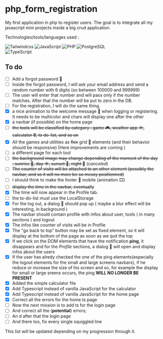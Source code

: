 # php_form_registration  

My first application in php to register users. The goal is to integrate all my javascript mini projects inside a big crud application.  

Technologies/tools/languages used :  

![Tailwindcss](https://img.shields.io/badge/Tailwind_CSS-38B2AC?style=for-the-badge&logo=tailwind-css&logoColor=white)
![JavaScript](https://img.shields.io/badge/JavaScript-323330?style=for-the-badge&logo=javascript&logoColor=F7DF1E)
![PHP](https://img.shields.io/badge/PHP-777BB4?style=for-the-badge&logo=php&logoColor=white)
![PostgreSQL](https://img.shields.io/badge/PostgreSQL-316192?style=for-the-badge&logo=postgresql&logoColor=white)  
![TypeScript](https://img.shields.io/badge/TypeScript-007ACC?style=for-the-badge&logo=typescript&logoColor=white)  

## To do  

- [ ] Add a forgot password 🔑
- [ ] Inside the forgot password, I will ask your email address and send a random number with 6 digits (so between 100000 and 999999)
- [ ] The user will enter that number and will pass only if the number matches. After that the number will be put to zero in the DB.
- [ ] For the registration, I will do the same thing.
- [x] a nice animation to the welcome message 👋 when logging or registering. It needs to be multicolor and chars will display one after the other
- [x] a navbar (if possible) on the home page
- [ ] ~~the tools will be classified by category : game 🎮, weather app ☀, calculator 🖩, to do-list, and so on~~
- [x] All the games and utilities as ~~flex~~ grid 💪 elements (and their behavior should be responsive) (Here improvements are coming )
- [ ] a different page for each tool
- [ ] ~~the background image may change depending of the moment of the day : sunrise 🌅, day ☀, sunset 🌇, night 🌙~~ (*canceled*)
- [ ] ~~The counter of visits will be attached to an other element (possibly the navbar, and so it will no more be so messy positionned)~~
- [ ] I should think to make the footer 🦶 mobile (animation 🎞)
- [ ]  ~~display the time in the navbar, eventually~~
- [x]  The time will now appear in the Profile tab.
- [ ] the to-do-list must use the LocalStorage
- [x] For the log out, a dialog 💬 should pop up ( maybe a blur effect will be interesting, in background )
- [x] The navbar should contain profile with infos about user, tools ( in many sections ) and logout
- [x] The infos like counter of visits will be in Profile
- [x] The "go back to top" button may be set as fixed element, so it will display at the bottom of the page as soon as we quit the top  
- [x] If we click on the DOM elements that have the notification **ping**, it disappears and for the *Profile* sections, a dialog 💬 will open and display infos about the users  
- [x] If the user has alredy checked the one of the ping elements(especially the logout elements for the small and large screens navbars), if he reduce or increase the size of his screen and so, for example the display for small or large sreens occurs, the ping **WILL NO LONGER BE PRESENT**  
- [x] Added the simple calculator file  
- [x] Add Typescript instead of vanilla JavaScript for the calculator
- [x] Add Typescript instead of vanilla JavaScript for the home page
- [x] Correct all the errors for the home.ts page
- [ ] Now the next mission is to add ts for the login page
- [ ] And correct all the (**potential**)  errors;
- [ ] An d after that the login page
- [ ] And there too, fix every single squiggled line 
  
This list will be updated depending on my progression through it.
